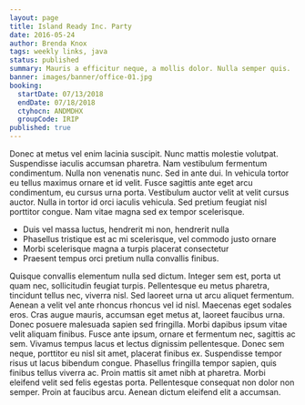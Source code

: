 ```yaml
---
layout: page
title: Island Ready Inc. Party
date: 2016-05-24
author: Brenda Knox
tags: weekly links, java
status: published
summary: Mauris a efficitur neque, a mollis dolor. Nulla semper quis.
banner: images/banner/office-01.jpg
booking:
  startDate: 07/13/2018
  endDate: 07/18/2018
  ctyhocn: ANDMDHX
  groupCode: IRIP
published: true
---
```

Donec at metus vel enim lacinia suscipit. Nunc mattis molestie volutpat. Suspendisse iaculis accumsan pharetra. Nam vestibulum fermentum condimentum. Nulla non venenatis nunc. Sed in ante dui. In vehicula tortor eu tellus maximus ornare et id velit. Fusce sagittis ante eget arcu condimentum, eu cursus urna porta. Vestibulum auctor velit at velit cursus auctor. Nulla in tortor id orci iaculis vehicula. Sed pretium feugiat nisl porttitor congue. Nam vitae magna sed ex tempor scelerisque.

* Duis vel massa luctus, hendrerit mi non, hendrerit nulla
* Phasellus tristique est ac mi scelerisque, vel commodo justo ornare
* Morbi scelerisque magna a turpis placerat consectetur
* Praesent tempus orci pretium nulla convallis finibus.

Quisque convallis elementum nulla sed dictum. Integer sem est, porta ut quam nec, sollicitudin feugiat turpis. Pellentesque eu metus pharetra, tincidunt tellus nec, viverra nisl. Sed laoreet urna ut arcu aliquet fermentum. Aenean a velit vel ante rhoncus rhoncus vel id nisl. Maecenas eget sodales eros. Cras augue mauris, accumsan eget metus at, laoreet faucibus urna. Donec posuere malesuada sapien sed fringilla.
Morbi dapibus ipsum vitae velit aliquam finibus. Fusce ante ipsum, ornare et fermentum nec, sagittis ac sem. Vivamus tempus lacus et lectus dignissim pellentesque. Donec sem neque, porttitor eu nisl sit amet, placerat finibus ex. Suspendisse tempor risus ut lacus bibendum congue. Phasellus fringilla tempor sapien, quis finibus tellus viverra ac. Proin mattis sit amet nibh at pharetra. Morbi eleifend velit sed felis egestas porta. Pellentesque consequat non dolor non semper. Proin at faucibus arcu. Aenean dictum eleifend elit a accumsan.

